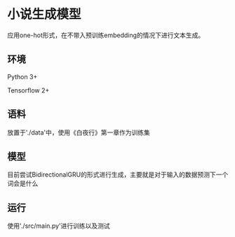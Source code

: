 # 小说生成模型

应用one-hot形式，在不带入预训练embedding的情况下进行文本生成。

## 环境

Python 3+

Tensorflow 2+

## 语料

放置于'./data'中，使用《白夜行》第一章作为训练集

## 模型

目前尝试BidirectionalGRU的形式进行生成，主要就是对于输入的数据预测下一个词会是什么

## 运行

使用'./src/main.py'进行训练以及测试



